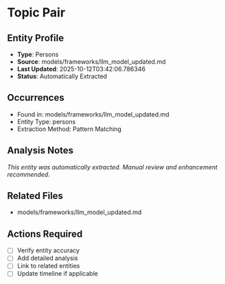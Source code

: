 # Topic Pair

## Entity Profile
- **Type**: Persons
- **Source**: models/frameworks/llm_model_updated.md
- **Last Updated**: 2025-10-12T03:42:06.786346
- **Status**: Automatically Extracted

## Occurrences
- Found in: models/frameworks/llm_model_updated.md
- Entity Type: persons
- Extraction Method: Pattern Matching

## Analysis Notes
*This entity was automatically extracted. Manual review and enhancement recommended.*

## Related Files
- models/frameworks/llm_model_updated.md

## Actions Required
- [ ] Verify entity accuracy
- [ ] Add detailed analysis
- [ ] Link to related entities
- [ ] Update timeline if applicable
